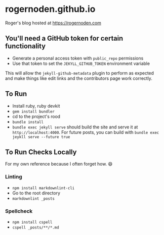 # rogernoden.github.io

Roger's blog hosted at <https://rogernoden.com>

## You'll need a GitHub token for certain functionality

* Generate a personal access token with `public_repo` permissions
* Use that token to set the `JEKYLL_GITHUB_TOKEN` environment variable

This will allow the `jekyll-github-metadata` plugin to perform as expected and make things like edit links and the contributors page work correctly.

## To Run

* Install ruby, ruby devkit
* `gem install bundler`
* cd to the project's rood
* `bundle install`
* `bundle exec jekyll serve` should build the site and serve it at `http://localhost:4000`. For future posts, you can build with `bundle exec jeykll serve --future true`

## To Run Checks Locally

For my own reference because I often forget how. :smile:

### Linting

* `npm install markdownlint-cli`
* Go to the root directory
* `markdownlint _posts`

### Spellcheck

* `npm install cspell`
* `cspell _posts/**/*.md`
